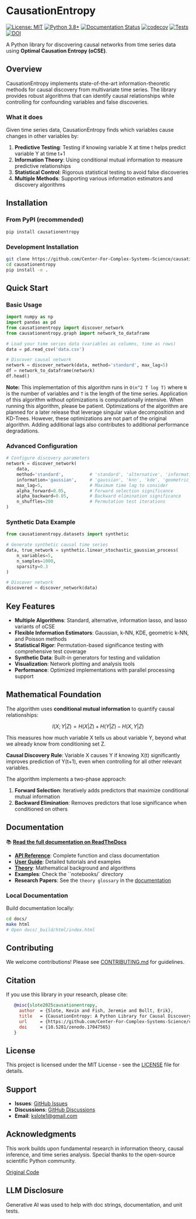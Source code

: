 # CausationEntropy

[![License: MIT](https://img.shields.io/badge/License-MIT-yellow.svg)](https://opensource.org/licenses/MIT)
[![Python 3.8+](https://img.shields.io/badge/python-3.8+-blue.svg)](https://www.python.org/downloads/)
[![Documentation Status](https://readthedocs.org/projects/causationentropy/badge/?version=stable)](https://causationentropy.readthedocs.io/en/stable/?badge=stable)
[![codecov](https://codecov.io/gh/Center-For-Complex-Systems-Science/causationentropy/branch/main/graph/badge.svg)](https://app.codecov.io/gh/Center-For-Complex-Systems-Science/causationentropy)
[![Tests](https://github.com/kslote1/causationentropy/workflows/Tests/badge.svg)](https://github.com/kslote1/causationentropy/actions)
[![DOI](https://zenodo.org/badge/DOI/10.5281/zenodo.17047565.svg)](https://doi.org/10.5281/zenodo.17047565)


A Python library for discovering causal networks from time series data using **Optimal Causation Entropy (oCSE)**.

## Overview

CausationEntropy implements state-of-the-art information-theoretic methods for causal discovery from multivariate time series. The library provides robust algorithms that can identify causal relationships while controlling for confounding variables and false discoveries.

### What it does

Given time series data, CausationEntropy finds which variables cause changes in other variables by:

1. **Predictive Testing**: Testing if knowing variable X at time t helps predict variable Y at time t+1
2. **Information Theory**: Using conditional mutual information to measure predictive relationships
3. **Statistical Control**: Rigorous statistical testing to avoid false discoveries
4. **Multiple Methods**: Supporting various information estimators and discovery algorithms

## Installation

### From PyPI (recommended)
```bash
pip install causationentropy
```

### Development Installation
```bash
git clone https://github.com/Center-For-Complex-Systems-Science/causationentropy.git
cd causationentropy
pip install -e .
```

## Quick Start

### Basic Usage

```python
import numpy as np
import pandas as pd
from causationentropy import discover_network
from causationentropy.graph import network_to_dataframe

# Load your time series data (variables as columns, time as rows)
data = pd.read_csv('data.csv')

# Discover causal network
network = discover_network(data, method='standard', max_lag=5)
df = network_to_dataframe(network)
df.head()
```

**Note:** This implementation of this algorithm runs in `O(n^2 T log T)` where `N` is the number of variables and `T` is the length of the time series. Application of this algorithm without optimizations is computationally intensive. When running this algorithm, please be patient. Optimizations of the algorithm are planned for a later release that leverage singular value decomposition and KD-Trees. However, these optimizations are not part of the original algorithm. Adding additional lags also contributes to additional performance degradations.

### Advanced Configuration

```python
# Configure discovery parameters
network = discover_network(
    data,
    method='standard',          # 'standard', 'alternative', 'information_lasso', or 'lasso'
    information='gaussian',     # 'gaussian', 'knn', 'kde', 'geometric_knn', or 'poisson'
    max_lag=5,                  # Maximum time lag to consider
    alpha_forward=0.05,         # Forward selection significance
    alpha_backward=0.05,        # Backward elimination significance
    n_shuffles=200              # Permutation test iterations
)
```

### Synthetic Data Example

```python
from causationentropy.datasets import synthetic

# Generate synthetic causal time series
data, true_network = synthetic.linear_stochastic_gaussian_process(
    n_variables=5, 
    n_samples=1000, 
    sparsity=0.3
)

# Discover network
discovered = discover_network(data)
```

## Key Features

- **Multiple Algorithms**: Standard, alternative, information lasso, and lasso variants of oCSE
- **Flexible Information Estimators**: Gaussian, k-NN, KDE, geometric k-NN, and Poisson methods  
- **Statistical Rigor**: Permutation-based significance testing with comprehensive test coverage
- **Synthetic Data**: Built-in generators for testing and validation
- **Visualization**: Network plotting and analysis tools
- **Performance**: Optimized implementations with parallel processing support

## Mathematical Foundation

The algorithm uses **conditional mutual information** to quantify causal relationships:

$$I(X; Y | Z) = H(X | Z) + H(Y | Z) - H(X, Y | Z)$$

This measures how much variable X tells us about variable Y, beyond what we already know from conditioning set Z.

**Causal Discovery Rule**: Variable X causes Y if knowing X(t) significantly improves prediction of Y(t+1), even when controlling for all other relevant variables.

The algorithm implements a two-phase approach:
1. **Forward Selection**: Iteratively adds predictors that maximize conditional mutual information
2. **Backward Elimination**: Removes predictors that lose significance when conditioned on others

## Documentation

📚 **[Read the full documentation on ReadTheDocs](https://causationentropy.readthedocs.io/)**

- **[API Reference](https://causationentropy.readthedocs.io/en/latest/api/)**: Complete function and class documentation
- **[User Guide](https://causationentropy.readthedocs.io/en/latest/user_guide/)**: Detailed tutorials and examples
- **[Theory](https://causationentropy.readthedocs.io/en/latest/theory/)**: Mathematical background and algorithms
- **Examples**: Check the ``notebooks/` directory
- **Research Papers**: See the `theory glossary` in the [documentation](https://causationentropy.readthedocs.io/en/latest/theory/index.html)

### Local Documentation

Build documentation locally:
```bash
cd docs/
make html
# Open docs/_build/html/index.html
```

## Contributing

We welcome contributions! Please see [CONTRIBUTING.md](CONTRIBUTING.md) for guidelines.

## Citation

If you use this library in your research, please cite:

```bibtex
   @misc{slote2025causationentropy,
     author  = {Slote, Kevin and Fish, Jeremie and Bollt, Erik},
     title   = {CausationEntropy: A Python Library for Causal Discovery},
     url     = {https://github.com/Center-For-Complex-Systems-Science/causationentropy},
     doi     = {10.5281/zenodo.17047565}
   }
```

## License

This project is licensed under the MIT License - see the [LICENSE](LICENSE.txt) file for details.

## Support

- **Issues**: [GitHub Issues](https://github.com/kslote1/causationentropy/issues)
- **Discussions**: [GitHub Discussions](https://github.com/kslote1/causationentropy/discussions)
- **Email**: kslote1@gmail.com

## Acknowledgments

This work builds upon fundamental research in information theory, causal inference, and time series analysis.
Special thanks to the open-source scientific Python community.

[Original Code](https://github.com/jefish003/NetworkInference)

## LLM Disclosure

Generative AI was used to help with doc strings, documentation, and unit tests.
